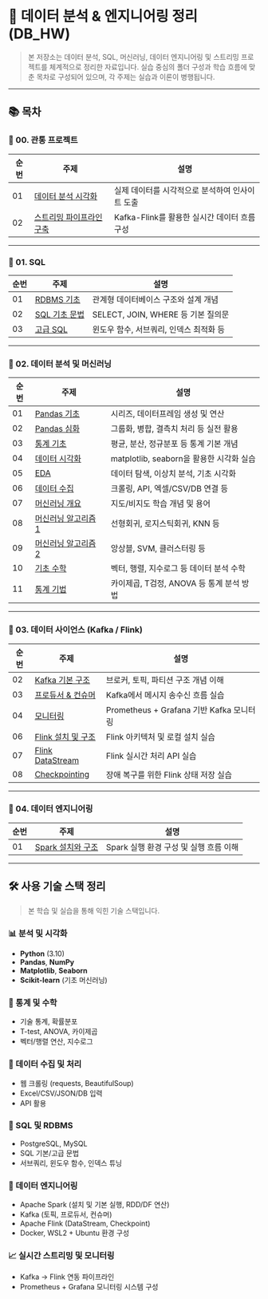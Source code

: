# 📘 데이터 분석 & 엔지니어링 정리 (DB_HW)

> 본 저장소는 데이터 분석, SQL, 머신러닝, 데이터 엔지니어링 및 스트리밍 프로젝트를 체계적으로 정리한 자료입니다. 실습 중심의 폴더 구성과 학습 흐름에 맞춘 목차로 구성되어 있으며, 각 주제는 실습과 이론이 병행됩니다.

---

## 📚 목차

### 📁 00. 관통 프로젝트

| 순번 | 주제 | 설명 |
|------|------|------|
| 01 | [데이터 분석 시각화](./00.%20관통%20프로젝트/01.%20데이터%20분석%20시각화) | 실제 데이터를 시각적으로 분석하여 인사이트 도출 |
| 02 | [스트리밍 파이프라인 구축](./00.%20관통%20프로젝트/02.%20스트리밍%20파이프라인%20구축) | Kafka-Flink를 활용한 실시간 데이터 흐름 구성 |

---

### 📁 01. SQL

| 순번 | 주제 | 설명 |
|------|------|------|
| 01 | [RDBMS 기초](./01.%20SQL/01.%20RDBMS) | 관계형 데이터베이스 구조와 설계 개념 |
| 02 | [SQL 기초 문법](./01.%20SQL/02.%20Basic_SQL) | SELECT, JOIN, WHERE 등 기본 질의문 |
| 03 | [고급 SQL](./01.%20SQL/03.%20SQL_Advanced) | 윈도우 함수, 서브쿼리, 인덱스 최적화 등 |

---

### 📁 02. 데이터 분석 및 머신러닝

| 순번 | 주제 | 설명 |
|------|------|------|
| 01 | [Pandas 기초](./02.%20데이터%20분석%20및%20머신러닝/01.%20Pandas%20기초) | 시리즈, 데이터프레임 생성 및 연산 |
| 02 | [Pandas 심화](./02.%20데이터%20분석%20및%20머신러닝/02.%20Pandas%20심화) | 그룹화, 병합, 결측치 처리 등 실전 활용 |
| 03 | [통계 기초](./02.%20데이터%20분석%20및%20머신러닝/03.%20통계%20기초) | 평균, 분산, 정규분포 등 통계 기본 개념 |
| 04 | [데이터 시각화](./02.%20데이터%20분석%20및%20머신러닝/04.%20데이터%20시각화) | matplotlib, seaborn을 활용한 시각화 실습 |
| 05 | [EDA](./02.%20데이터%20분석%20및%20머신러닝/05.%20EDA) | 데이터 탐색, 이상치 분석, 기초 시각화 |
| 06 | [데이터 수집](./02.%20데이터%20분석%20및%20머신러닝/06.%20데이터%20수집) | 크롤링, API, 엑셀/CSV/DB 연결 등 |
| 07 | [머신러닝 개요](./02.%20데이터%20분석%20및%20머신러닝/07.%20머신러닝%20개요) | 지도/비지도 학습 개념 및 용어 |
| 08 | [머신러닝 알고리즘 1](./02.%20데이터%20분석%20및%20머신러닝/08.%20머신러닝%20알고리즘%201) | 선형회귀, 로지스틱회귀, KNN 등 |
| 09 | [머신러닝 알고리즘 2](./02.%20데이터%20분석%20및%20머신러닝/09.%20머신러닝%20알고리즘%202) | 앙상블, SVM, 클러스터링 등 |
| 10 | [기초 수학](./02.%20데이터%20분석%20및%20머신러닝/10.%20데이터분석을%20위한%20기초수학) | 벡터, 행렬, 지수로그 등 데이터 분석 수학 |
| 11 | [통계 기법](./02.%20데이터%20분석%20및%20머신러닝/11.%20데이터분석_통계기법) | 카이제곱, T검정, ANOVA 등 통계 분석 방법 |

---

### 📁 03. 데이터 사이언스 (Kafka / Flink)

| 순번 | 주제 | 설명 |
|------|------|------|
| 02 | [Kafka 기본 구조](./03.%20데이터%20사이언스/02.%20Kafka%20기본%20구조) | 브로커, 토픽, 파티션 구조 개념 이해 |
| 03 | [프로듀서 & 컨슈머](./03.%20데이터%20사이언스/03.%20프로듀서%20&%20컨슈머) | Kafka에서 메시지 송수신 흐름 실습 |
| 04 | [모니터링](./03.%20데이터%20사이언스/04.%20모니터링) | Prometheus + Grafana 기반 Kafka 모니터링 |
| 06 | [Flink 설치 및 구조](./03.%20데이터%20사이언스/06.%20Flink%20설치와%20구조) | Flink 아키텍처 및 로컬 설치 실습 |
| 07 | [Flink DataStream](./03.%20데이터%20사이언스/07.%20DataStream) | Flink 실시간 처리 API 실습 |
| 08 | [Checkpointing](./03.%20데이터%20사이언스/08.%20Checkpointing) | 장애 복구를 위한 Flink 상태 저장 실습 |

---

### 📁 04. 데이터 엔지니어링

| 순번 | 주제 | 설명 |
|------|------|------|
| 01 | [Spark 설치와 구조](./04.%20데이터%20엔지니어링/01.%20Spark%20설치와%20기본%20구조) | Spark 실행 환경 구성 및 실행 흐름 이해 |

---

## 🛠️ 사용 기술 스택 정리

> 본 학습 및 실습을 통해 익힌 기술 스택입니다.

### 📊 분석 및 시각화
- **Python** (3.10)
- **Pandas**, **NumPy**
- **Matplotlib**, **Seaborn**
- **Scikit-learn** (기초 머신러닝)

### 🧠 통계 및 수학
- 기술 통계, 확률분포
- T-test, ANOVA, 카이제곱
- 벡터/행렬 연산, 지수로그

### 💾 데이터 수집 및 처리
- 웹 크롤링 (requests, BeautifulSoup)
- Excel/CSV/JSON/DB 입력
- API 활용

### 🧮 SQL 및 RDBMS
- PostgreSQL, MySQL
- SQL 기본/고급 문법
- 서브쿼리, 윈도우 함수, 인덱스 튜닝

### 🚀 데이터 엔지니어링
- Apache Spark (설치 및 기본 실행, RDD/DF 연산)
- Kafka (토픽, 프로듀서, 컨슈머)
- Apache Flink (DataStream, Checkpoint)
- Docker, WSL2 + Ubuntu 환경 구성

### 📈 실시간 스트리밍 및 모니터링
- Kafka → Flink 연동 파이프라인
- Prometheus + Grafana 모니터링 시스템 구성

